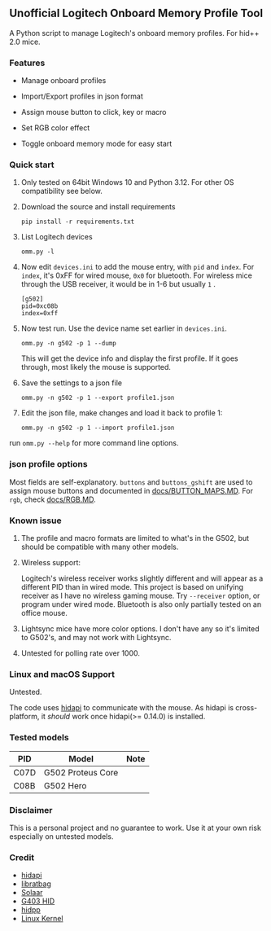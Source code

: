 ## Unofficial Logitech Onboard Memory Profile Tool

A Python script to manage Logitech's onboard memory profiles. For hid++ 2.0 mice.

### Features

- Manage onboard profiles

- Import/Export profiles in json format

- Assign mouse button to click, key or macro

- Set RGB color effect

- Toggle onboard memory mode for easy start

  

### Quick start

1. Only tested on 64bit Windows 10 and Python 3.12. For other OS compatibility see below.

2. Download the source and install requirements
   ```
   pip install -r requirements.txt
   ```

3. List Logitech devices
   ```
   omm.py -l
   ```

4. Now edit `devices.ini` to add the mouse entry, with `pid` and `index`. For `index`, it's 0xFF for wired mouse, `0x0` for bluetooth. For wireless mice through the USB receiver, it would be in 1-6 but usually `1` . 

   ```
   [g502]
   pid=0xc08b
   index=0xff
   ```
   
5. Now test run. Use the device name set earlier in `devices.ini`.

   ```
   omm.py -n g502 -p 1 --dump
   ```

   This will get the device info and display the first profile. If it goes through, most likely the mouse is supported.

6. Save the settings to a json file

   ```
   omm.py -n g502 -p 1 --export profile1.json
   ```

7. Edit the json file, make changes and load it back to profile 1:
   ```
   omm.py -n g502 -p 1 --import profile1.json
   ```

   

run `omm.py --help` for more command line options.



### json profile options

Most fields are self-explanatory. `buttons` and `buttons_gshift` are used to assign mouse buttons and documented in [docs/BUTTON_MAPS.MD](docs/BUTTON_MAPS.MD). For `rgb`, check [docs/RGB.MD](docs/RGB.MD).



### Known issue

1. The profile and macro formats are limited to what's in the G502, but should be compatible with many other models.
2. Wireless support:
   
   Logitech's wireless receiver works slightly different and will appear as a different PID than in wired mode. This project is based on unifying receiver as I have no wireless gaming mouse. Try `--receiver` option, or program under wired mode. 
   Bluetooth is also only partially tested on an office mouse.
3. Lightsync mice have more color options. I don't have any so it's limited to G502's, and may not work with Lightsync.
4. Untested for polling rate over 1000.



### Linux and macOS Support

Untested. 

The code uses [hidapi](https://github.com/libusb/hidapi) to communicate with the mouse. As hidapi is cross-platform, it *should* work once hidapi(>= 0.14.0) is installed.



### Tested models

| PID  | Model             |Note|
| ---- | ----------------- |------|
| C07D | G502 Proteus Core ||
| C08B | G502 Hero         ||



### Disclaimer

This is a personal project and no guarantee to work. Use it at your own risk especially on untested models.



### Credit

- [hidapi](https://github.com/libusb/hidapi)
- [libratbag](https://github.com/libratbag/libratbag)
- [Solaar](https://github.com/pwr-Solaar/Solaar)
- [G403 HID](https://github.com/clovervidia/G403HID)
- [hidpp](https://github.com/cvuchener/hidpp)
- [Linux Kernel](https://github.com/torvalds/linux/blob/master/drivers/hid/hid-logitech-hidpp.c)

